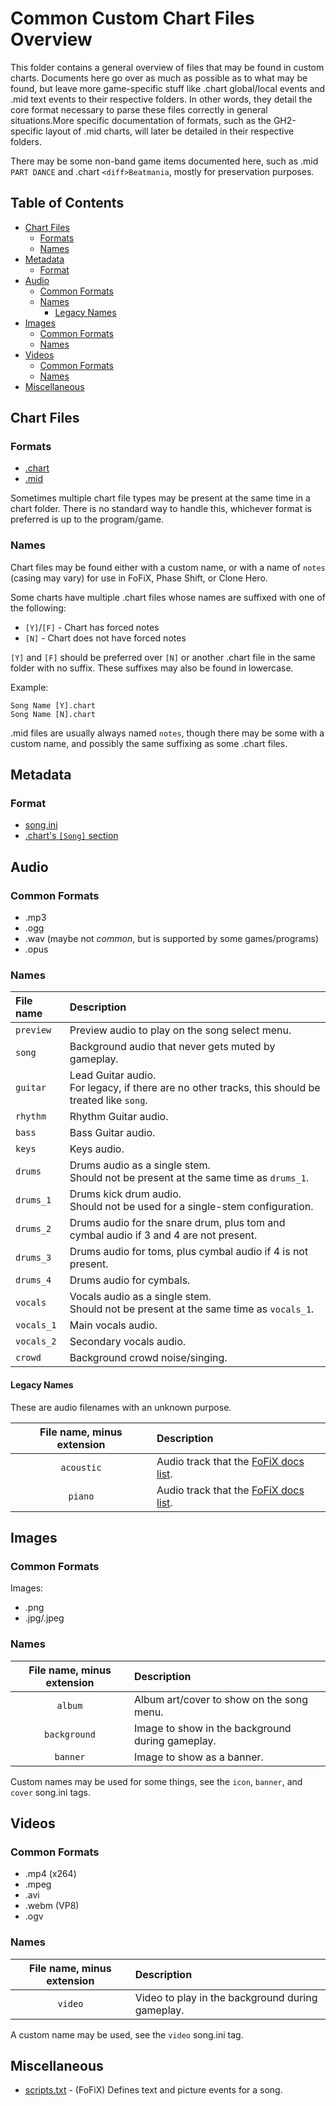 # Common Custom Chart Files Overview

This folder contains a general overview of files that may be found in custom charts. Documents here go over as much as possible as to what may be found, but leave more game-specific stuff like .chart global/local events and .mid text events to their respective folders. In other words, they detail the core format necessary to parse these files correctly in general situations.More specific documentation of formats, such as the GH2-specific layout of .mid charts, will later be detailed in their respective folders.

There may be some non-band game items documented here, such as .mid `PART DANCE` and .chart `<diff>Beatmania`, mostly for preservation purposes.

## Table of Contents

- [Chart Files](#chart-files)
  - [Formats](#formats)
  - [Names](#names)
- [Metadata](#metadata)
  - [Format](#format)
- [Audio](#audio)
  - [Common Formats](#common-formats)
  - [Names](#names-1)
    - [Legacy Names](#legacy-names)
- [Images](#images)
  - [Common Formats](#common-formats-1)
  - [Names](#names-2)
- [Videos](#videos)
  - [Common Formats](#common-formats-2)
  - [Names](#names-3)
- [Miscellaneous](#miscellaneous)

## Chart Files

### Formats

- [.chart](Chart.md)
- [.mid](Midi.md)

Sometimes multiple chart file types may be present at the same time in a chart folder. There is no standard way to handle this, whichever format is preferred is up to the program/game.

### Names

Chart files may be found either with a custom name, or with a name of `notes` (casing may vary) for use in FoFiX, Phase Shift, or Clone Hero.

Some charts have multiple .chart files whose names are suffixed with one of the following:

- `[Y]`/`[F]` - Chart has forced notes
- `[N]` - Chart does not have forced notes

`[Y]` and `[F]` should be preferred over `[N]` or another .chart file in the same folder with no suffix. These suffixes may also be found in lowercase.

Example:

```
Song Name [Y].chart
Song Name [N].chart
```

.mid files are usually always named `notes`, though there may be some with a custom name, and possibly the same suffixing as some .chart files.

## Metadata

### Format

- [song.ini](Song_ini.md)
- [.chart's `[Song]` section](Chart.md#song-section-details)

## Audio

### Common Formats

- .mp3
- .ogg
- .wav (maybe not *common*, but is supported by some games/programs)
- .opus

### Names

| File name  | Description                                                                                         |
| :--------  | :----------                                                                                         |
| `preview`  | Preview audio to play on the song select menu.                                                      |
| `song`     | Background audio that never gets muted by gameplay.                                                 |
| `guitar`   | Lead Guitar audio.<br>For legacy, if there are no other tracks, this should be treated like `song`. |
| `rhythm`   | Rhythm Guitar audio.                                                                                |
| `bass`     | Bass Guitar audio.                                                                                  |
| `keys`     | Keys audio.                                                                                         |
| `drums`    | Drums audio as a single stem.<br>Should not be present at the same time as `drums_1`.               |
| `drums_1`  | Drums kick drum audio.<br>Should not be used for a single-stem configuration.                       |
| `drums_2`  | Drums audio for the snare drum, plus tom and cymbal audio if 3 and 4 are not present.               |
| `drums_3`  | Drums audio for toms, plus cymbal audio if 4 is not present.                                        |
| `drums_4`  | Drums audio for cymbals.                                                                            |
| `vocals`   | Vocals audio as a single stem.<br>Should not be present at the same time as `vocals_1`.             |
| `vocals_1` | Main vocals audio.                                                                                  |
| `vocals_2` | Secondary vocals audio.                                                                             |
| `crowd`    | Background crowd noise/singing.                                                                     |

#### Legacy Names

These are audio filenames with an unknown purpose.

| File name, minus extension | Description                                                                                      |
| :------------------------: | :----------                                                                                      |
| `acoustic`                 | Audio track that the [FoFiX docs list](https://fofix.readthedocs.io/en/latest/users/songs.html). |
| `piano`                    | Audio track that the [FoFiX docs list](https://fofix.readthedocs.io/en/latest/users/songs.html). |

## Images

### Common Formats

Images:

- .png
- .jpg/.jpeg

### Names

| File name, minus extension | Description
| :------------------------: | :----------
| `album`                    | Album art/cover to show on the song menu.
| `background`               | Image to show in the background during gameplay.
| `banner`                   | Image to show as a banner.

Custom names may be used for some things, see the `icon`, `banner`, and `cover` song.ini tags.

## Videos

### Common Formats

- .mp4 (x264)
- .mpeg
- .avi
- .webm (VP8)
- .ogv

### Names

| File name, minus extension | Description
| :------------------------: | :----------
| `video`                    | Video to play in the background during gameplay.

A custom name may be used, see the `video` song.ini tag.

## Miscellaneous

- [scripts.txt](Scripts_txt.md) - (FoFiX) Defines text and picture events for a song.
